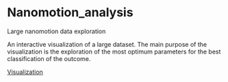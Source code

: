 # Nanomotion_analysis
Large nanomotion data exploration

An interactive visualization of a large dataset. The main purpose of the visualization is the exploration of the most optimum parameters for the best classification of the outcome.

[Visualization](https://stup4r.github.io/Nanomotion_analysis/)

